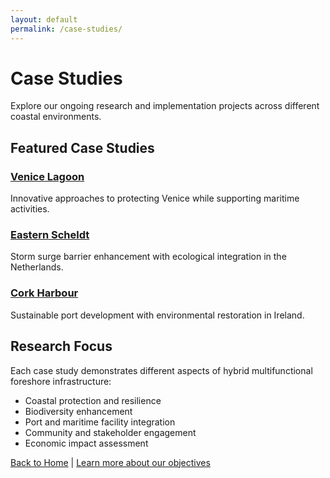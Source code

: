```yaml
---
layout: default
permalink: /case-studies/
---
```


# Case Studies

Explore our ongoing research and implementation projects across different coastal environments.

## Featured Case Studies

### [Venice Lagoon](/case-studies/venice)
Innovative approaches to protecting Venice while supporting maritime activities.

### [Eastern Scheldt](/case-studies/eastern-scheldt)
Storm surge barrier enhancement with ecological integration in the Netherlands.

### [Cork Harbour](/case-studies/cork-harbour)
Sustainable port development with environmental restoration in Ireland.

## Research Focus

Each case study demonstrates different aspects of hybrid multifunctional foreshore infrastructure:

- Coastal protection and resilience
- Biodiversity enhancement
- Port and maritime facility integration
- Community and stakeholder engagement
- Economic impact assessment

[Back to Home](/) | [Learn more about our objectives](/objectives)
